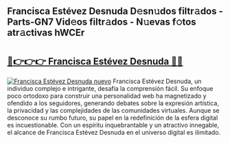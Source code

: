 ## Francisca Estévez Desnuda D𝚎sn𝚞dos filtr𝚊dos - Parts-GN7 Vid𝚎os filtr𝚊dos - N𝚞evas f𝚘tos atr𝚊ctivas hWCEr

# <h2><a href="http://mb2wzl2.tromn.icu/?c=Francisca+Est%c3%a9vez+Desnuda">🔗👉👉👉 Francisca Estévez Desnuda 🔗🔗</a></h2>

[![Francisca Estévez Desnuda nuevo](https://i.imgur.com/pEAQMta.gif)](http://mb2wzl2.tromn.icu/?c=Francisca+Est%c3%a9vez+Desnuda)
Francisca Estévez Desnuda, un individuo complejo e intrigante, desafía la comprensión fácil. Su enfoque poco ortodoxo para construir una personalidad web ha magnetizado y ofendido a los seguidores, generando debates sobre la expresión artística, la privacidad y las complejidades de las comunidades virtuales. Aunque se desconoce su rumbo futuro, su papel en la redefinición de la esfera digital es incuestionable. Con un espíritu inquebrantable y un atractivo innegable, el alcance de Francisca Estévez Desnuda en el universo digital es ilimitado.
